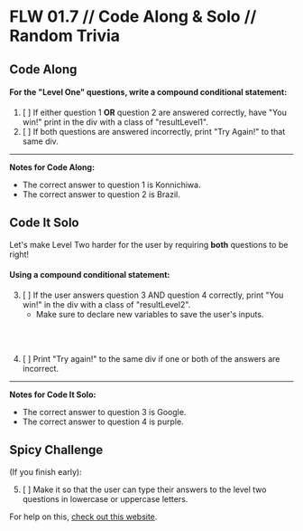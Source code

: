 # FLW 01.7 // Code Along & Solo // Random Trivia

## Code Along


#### For the "Level One" questions, write a compound conditional statement: 

1. [ ] If either question 1 **OR** question 2 are answered correctly, have "You win!" print in the div with a class of "resultLevel1".
2. [ ] If both questions are answered incorrectly, print "Try Again!" to that same div.

---
**Notes for Code Along:** 
- The correct answer to question 1 is Konnichiwa. 
- The correct answer to question 2 is Brazil.


## Code It Solo

 Let's make Level Two harder for the user by requiring **both** questions to be right!
 

#### Using a compound conditional statement:

3. [ ] If the user answers question 3 AND question 4 correctly, print "You win!" in the div with a class of "resultLevel2". 
    - Make sure to declare new variables to save the user's inputs.
<br />
<br />


4. [ ] Print "Try again!" to the same div if one or both of the answers are incorrect.

---
**Notes for Code It Solo:** 
- The correct answer to question 3 is Google. 
- The correct answer to question 4 is purple.



## Spicy Challenge 
(If you finish early):

5. [ ] Make it so that the user can type their answers to the level two questions in lowercase or uppercase letters. 

For help on this, [check out this website](https://www.sitepoint.com/jquery-convert-text-uppercaselowercase/).